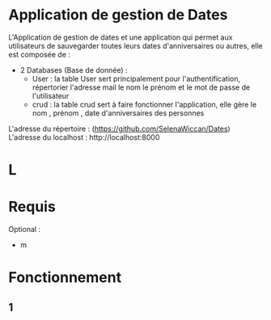 # Application de gestion de Dates

L'Application de gestion de dates et une application qui permet aux utilisateurs de sauvegarder toutes leurs dates d'anniversaires ou autres, elle est composée de :
* 2 Databases (Base de donnée) :
  * User : la table User sert principalement pour l'authentification, répertorier l'adresse mail le nom le prénom et le mot de passe de l'utilisateur
  * crud : la table crud sert à faire fonctionner l'application, elle gère le nom , prénom , date d'anniversaires des personnes 

L'adresse du répertoire : (https://github.com/SelenaWiccan/Dates)
L'adresse du localhost : http://localhost:8000

# L

# Requis

Optional :

* m



# Fonctionnement

## 1

 
